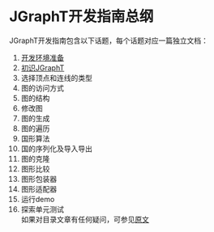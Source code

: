 # JGraphT开发指南总纲
JGraphT开发指南包含以下话题，每个话题对应一篇独立文档：  
1. [开发环境准备](https://github.com/roysong/reseachTec/tree/master/graph/jGraphT/apply/dev/%E5%BC%80%E5%8F%91%E7%8E%AF%E5%A2%83%E5%87%86%E5%A4%87)  
2. [初识JGraphT](https://github.com/roysong/reseachTec/tree/master/graph/jGraphT/apply/dev/%E5%88%9D%E8%AF%86JGraphT)  
3. 选择顶点和连线的类型    
4. 图的访问方式  
5. 图的结构    
6. 修改图  
7. 图的生成  
8. 图的遍历  
9. 国形算法  
10. 国的序列化及导入导出  
11. 图的克隆  
12. 图形比较  
13. 图形包装器  
14. 图形适配器   
15. 运行demo  
16. 探索单元测试  
如果对目录文章有任何疑问，可参见[原文](https://jgrapht.org/guide/UserOverview)
